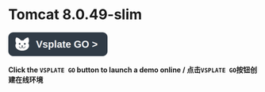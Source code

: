 # Tomcat 8.0.49-slim

<a href="https://www.vsplate.com/?docker-compose=https://github.com/vsplate/dcenvs/tomcat/8.0.49-slim"><img alt="VSPLATE GO" src="https://raw.githubusercontent.com/vsplate/images/master/vsgo_btn.png" width="200px"></a>

**Click the `VSPLATE GO` button to launch a demo online / 点击`VSPLATE GO`按钮创建在线环境**